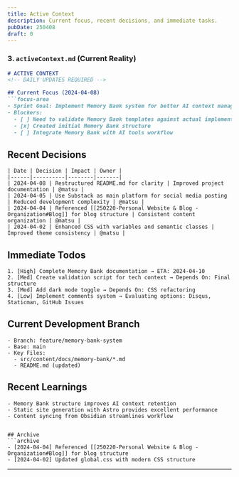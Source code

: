 ```yaml
---
title: Active Context
description: Current focus, recent decisions, and immediate tasks.
pubDate: 250408
draft: 0
---
```


### **3. `activeContext.md` (Current Reality)**
```markdown
# ACTIVE CONTEXT
<!-- DAILY UPDATES REQUIRED -->

## Current Focus (2024-04-08)
```focus-area
- Sprint Goal: Implement Memory Bank system for better AI context management
- Blockers: 
  - [ ] Need to validate Memory Bank templates against actual implementation @matsu
  - [x] Created initial Memory Bank structure
  - [ ] Integrate Memory Bank with AI tools workflow
```

## Recent Decisions
```decision-log
| Date | Decision | Impact | Owner |
|------|----------|--------|-------|
| 2024-04-08 | Restructured README.md for clarity | Improved project documentation | @matsu |
| 2024-04-05 | Use Substack as main platform for social media posting | Reduced development complexity | @matsu |
| 2024-04-04 | Referenced [[250220-Personal Website & Blog - Organization#Blog]] for blog structure | Consistent content organization | @matsu |
| 2024-04-02 | Enhanced CSS with variables and semantic classes | Improved theme consistency | @matsu |
```

## Immediate Todos
```hotlist
1. [High] Complete Memory Bank documentation → ETA: 2024-04-10
2. [Med] Create validation script for tech context → Depends On: Final structure
3. [Med] Add dark mode toggle → Depends On: CSS refactoring
4. [Low] Implement comments system → Evaluating options: Disqus, Staticman, GitHub Issues
```

## Current Development Branch
```git-context
- Branch: feature/memory-bank-system
- Base: main
- Key Files:
  - src/content/docs/memory-bank/*.md
  - README.md (updated)
```

## Recent Learnings
```learnings
- Memory Bank structure improves AI context retention
- Static site generation with Astro provides excellent performance
- Content syncing from Obsidian streamlines workflow
```
```

## Archive
```archive
- [2024-04-04] Referenced [[250220-Personal Website & Blog - Organization#Blog]] for blog structure
- [2024-04-02] Updated global.css with modern CSS structure
```

---
